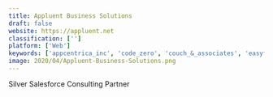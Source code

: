 ```yaml
---
title: Appluent Business Solutions
draft: false 
website: https://appluent.net
classification: ['']
platform: ['Web']
keywords: ['appcentrica_inc', 'code_zero', 'couch_&_associates', 'easyfront_consulting', 'hero_digital', 'leadmd', 'measured_results_marketing', 'mountain_point', 'offprem_technology', 'parx_werk_ag', 'sqware_peg_pty._ltd.', 'sevenpoints', 'simplus']
image: 2020/04/Appluent-Business-Solutions.png
---
```

Silver Salesforce Consulting Partner